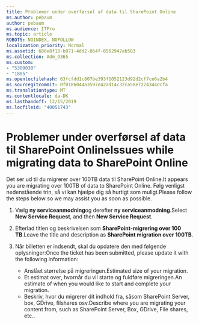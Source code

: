```yaml
---
title: Problemer under overførsel af data til SharePoint Online
ms.author: pebaum
author: pebaum
ms.audience: ITPro
ms.topic: article
ROBOTS: NOINDEX, NOFOLLOW
localization_priority: Normal
ms.assetid: 686e8f18-b871-4dd2-864f-8562947ab583
ms.collection: Adm_O365
ms.custom:
- "5300030"
- "1885"
ms.openlocfilehash: 63fcfdd1c807be393f1052123d92d2cf7ce6a2b4
ms.sourcegitcommit: 0f0186044a3597e42ad14c32ca58e7224344dcfa
ms.translationtype: MT
ms.contentlocale: da-DK
ms.lasthandoff: 12/15/2019
ms.locfileid: "40051743"
---
```

# <a name="issues-while-migrating-data-to-sharepoint-online"></a><span data-ttu-id="6b294-102">Problemer under overførsel af data til SharePoint Online</span><span class="sxs-lookup"><span data-stu-id="6b294-102">Issues while migrating data to SharePoint Online</span></span>

<span data-ttu-id="6b294-103">Det ser ud til du migrerer over 100TB data til SharePoint Online.</span><span class="sxs-lookup"><span data-stu-id="6b294-103">It appears you are migrating over 100TB of data to SharePoint Online.</span></span> <span data-ttu-id="6b294-104">Følg venligst nedenstående trin, så vi kan hjælpe dig så hurtigt som muligt.</span><span class="sxs-lookup"><span data-stu-id="6b294-104">Please follow the steps below so we may assist you as soon as possible.</span></span> 

1. <span data-ttu-id="6b294-105">Vælg **ny serviceanmodning**og derefter **ny serviceanmodning**.</span><span class="sxs-lookup"><span data-stu-id="6b294-105">Select **New Service Request**, and then **New Service Request**.</span></span> 
2. <span data-ttu-id="6b294-106">Efterlad titlen og beskrivelsen som **SharePoint-migrering over 100 TB**.</span><span class="sxs-lookup"><span data-stu-id="6b294-106">Leave the title and description as **SharePoint migration over 100TB**.</span></span>
3. <span data-ttu-id="6b294-107">Når billetten er indsendt, skal du opdatere den med følgende oplysninger:</span><span class="sxs-lookup"><span data-stu-id="6b294-107">Once the ticket has been submitted, please update it with the following information:</span></span> 

    - <span data-ttu-id="6b294-108">Anslået størrelse på migreringen.</span><span class="sxs-lookup"><span data-stu-id="6b294-108">Estimated size of your migration.</span></span>
    - <span data-ttu-id="6b294-109">Et estimat over, hvornår du vil starte og fuldføre migreringen.</span><span class="sxs-lookup"><span data-stu-id="6b294-109">An estimate of when you would like to start and complete your migration.</span></span>
    - <span data-ttu-id="6b294-110">Beskriv, hvor du migrerer dit indhold fra, såsom SharePoint Server, box, GDrive, filshares osv.</span><span class="sxs-lookup"><span data-stu-id="6b294-110">Describe where you are migrating your content from, such as SharePoint Server, Box, GDrive, File shares, etc..</span></span>


  

